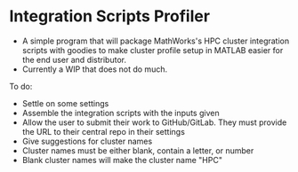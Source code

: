 # Integration Scripts Profiler
- A simple program that will package MathWorks's HPC cluster integration scripts with goodies to make cluster profile setup in MATLAB easier for the end user and distributor.
- Currently a WIP that does not do much.

To do:
- Settle on some settings
- Assemble the integration scripts with the inputs given
- Allow the user to submit their work to GitHub/GitLab. They must provide the URL to their central repo in their settings
- Give suggestions for cluster names
- Cluster names must be either blank, contain a letter, or number
- Blank cluster names will make the cluster name "HPC"
